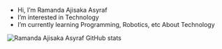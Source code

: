 - Hi, I’m Ramanda Ajisaka Asyraf
- I’m interested in Technology
- I’m currently learning Programming, Robotics, etc About Technology



![Ramanda Ajisaka Asyraf GitHub stats](https://github-readme-stats.vercel.app/api?username=itsme33&theme=onedark&show_icons=true)
<!---
itsmee3223/itsmee3223 is a ✨ special ✨ repository because its `README.md` (this file) appears on your GitHub profile.
You can click the Preview link to take a look at your changes.
--->
